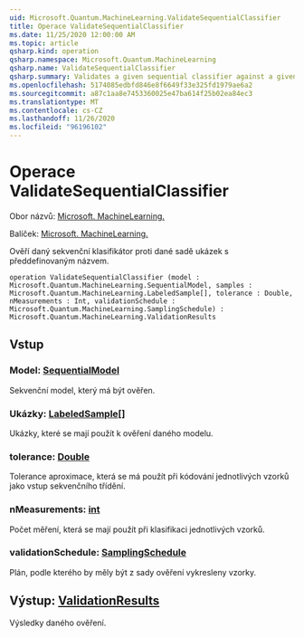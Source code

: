 ```yaml
---
uid: Microsoft.Quantum.MachineLearning.ValidateSequentialClassifier
title: Operace ValidateSequentialClassifier
ms.date: 11/25/2020 12:00:00 AM
ms.topic: article
qsharp.kind: operation
qsharp.namespace: Microsoft.Quantum.MachineLearning
qsharp.name: ValidateSequentialClassifier
qsharp.summary: Validates a given sequential classifier against a given set of pre-labeled samples.
ms.openlocfilehash: 5174085edbfd846e8f6649f33e325fd1979ae6a2
ms.sourcegitcommit: a87c1aa8e7453360025e47ba614f25b02ea84ec3
ms.translationtype: MT
ms.contentlocale: cs-CZ
ms.lasthandoff: 11/26/2020
ms.locfileid: "96196102"
---
```

# <a name="validatesequentialclassifier-operation"></a>Operace ValidateSequentialClassifier

Obor názvů: [Microsoft. MachineLearning.](xref:Microsoft.Quantum.MachineLearning)

Balíček: [Microsoft. MachineLearning.](https://nuget.org/packages/Microsoft.Quantum.MachineLearning)


Ověří daný sekvenční klasifikátor proti dané sadě ukázek s předdefinovaným názvem.

```qsharp
operation ValidateSequentialClassifier (model : Microsoft.Quantum.MachineLearning.SequentialModel, samples : Microsoft.Quantum.MachineLearning.LabeledSample[], tolerance : Double, nMeasurements : Int, validationSchedule : Microsoft.Quantum.MachineLearning.SamplingSchedule) : Microsoft.Quantum.MachineLearning.ValidationResults
```


## <a name="input"></a>Vstup

### <a name="model--sequentialmodel"></a>Model: [SequentialModel](xref:Microsoft.Quantum.MachineLearning.SequentialModel)

Sekvenční model, který má být ověřen.


### <a name="samples--labeledsample"></a>Ukázky: [LabeledSample](xref:Microsoft.Quantum.MachineLearning.LabeledSample)[]

Ukázky, které se mají použít k ověření daného modelu.


### <a name="tolerance--double"></a>tolerance: [Double](xref:microsoft.quantum.lang-ref.double)

Tolerance aproximace, která se má použít při kódování jednotlivých vzorků jako vstup sekvenčního třídění.


### <a name="nmeasurements--int"></a>nMeasurements: [int](xref:microsoft.quantum.lang-ref.int)

Počet měření, která se mají použít při klasifikaci jednotlivých vzorků.


### <a name="validationschedule--samplingschedule"></a>validationSchedule: [SamplingSchedule](xref:Microsoft.Quantum.MachineLearning.SamplingSchedule)

Plán, podle kterého by měly být z sady ověření vykresleny vzorky.



## <a name="output--validationresults"></a>Výstup: [ValidationResults](xref:Microsoft.Quantum.MachineLearning.ValidationResults)

Výsledky daného ověření.